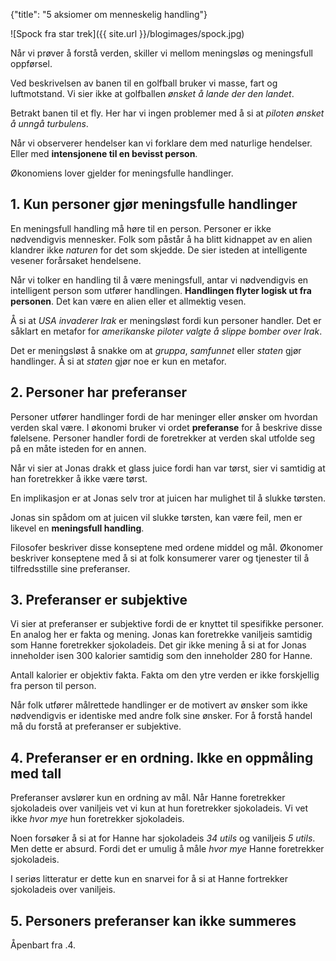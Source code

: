{"title": "5 aksiomer om menneskelig handling"}

![Spock fra star trek]({{ site.url }}/blogimages/spock.jpg)

Når vi prøver å forstå verden, skiller vi mellom meningsløs og meningsfull oppførsel.

Ved beskrivelsen av banen til en golfball bruker vi masse, fart og luftmotstand. Vi sier ikke
at golfballen _ønsket å lande der den landet_.

Betrakt banen til et fly.
Her har vi ingen problemer med å si at _piloten ønsket å unngå turbulens_.

Når vi observerer hendelser kan vi forklare dem med naturlige hendelser. Eller med
**intensjonene til en bevisst person**.

Økonomiens lover gjelder for meningsfulle handlinger.

## 1. Kun personer gjør meningsfulle handlinger

En meningsfull handling må høre til en person. Personer er ikke nødvendigvis mennesker.
Folk som påstår å ha blitt kidnappet av en alien klandrer ikke _naturen_ for det som skjedde.
De sier isteden at intelligente vesener forårsaket hendelsene.

Når vi tolker en handling til å være meningsfull, antar vi nødvendigvis en intelligent person som
utfører handlingen. **Handlingen flyter logisk ut fra personen**.
Det kan være en alien eller et allmektig vesen.

Å si at _USA invaderer Irak_ er meningsløst fordi kun personer handler. Det er såklart en metafor
for _amerikanske piloter valgte å slippe bomber over Irak_.

Det er meningsløst å snakke om at _gruppa_, _samfunnet_ eller _staten_ gjør handlinger.
Å si at _staten_ gjør noe er kun en metafor.

## 2. Personer har preferanser

Personer utfører handlinger fordi de har meninger eller ønsker om hvordan verden skal være.
I økonomi bruker vi ordet **preferanse** for å beskrive disse følelsene. Personer handler
fordi de foretrekker at verden skal utfolde seg på en måte isteden for en annen.

Når vi sier at Jonas drakk et glass juice fordi han var tørst, sier vi samtidig at han foretrekker
å ikke være tørst.

En implikasjon er at Jonas selv tror at juicen har mulighet til å slukke tørsten.

Jonas sin spådom om at juicen vil slukke tørsten, kan være feil, men
er likevel en **meningsfull handling**.

Filosofer beskriver disse konseptene med ordene middel og mål.
Økonomer beskriver konseptene med å si at folk konsumerer varer og tjenester til å 
tilfredsstille sine preferanser.

## 3. Preferanser er subjektive

Vi sier at preferanser er subjektive fordi de er knyttet til spesifikke personer.
En analog her er fakta og mening.
Jonas kan foretrekke vaniljeis samtidig som Hanne foretrekker sjokoladeis.
Det gir ikke mening å si at for Jonas inneholder isen 300 kalorier samtidig som den inneholder 280 for Hanne.

Antall kalorier er objektiv fakta. Fakta om den ytre verden er ikke forskjellig fra person til person.

Når folk utfører målrettede handlinger er de motivert av ønsker som ikke nødvendigvis er identiske med andre folk sine ønsker. For å forstå handel må du forstå at preferanser er
subjektive.

## 4. Preferanser er en ordning. Ikke en oppmåling med tall

Preferanser avslører kun en ordning av mål. Når Hanne foretrekker sjokoladeis
over vaniljeis vet vi kun at hun foretrekker sjokoladeis. Vi vet ikke _hvor mye_ hun foretrekker sjokoladeis.

Noen forsøker å si at for Hanne har sjokoladeis _34 utils_ og vaniljeis _5 utils_.
Men dette er absurd. Fordi det er umulig å måle _hvor mye_ Hanne foretrekker sjokoladeis.

I seriøs litteratur er dette kun en snarvei for å si at Hanne fortrekker sjokoladeis over vaniljeis.

## 5. Personers preferanser kan ikke summeres

Åpenbart fra .4.

